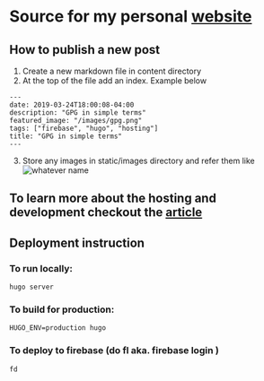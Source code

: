 # Source for my personal [website](<https://viggy28.dev>)

## How to publish a new post
1. Create a new markdown file in content directory
2. At the top of the file add an index. Example below
```
---
date: 2019-03-24T18:00:08-04:00
description: "GPG in simple terms"
featured_image: "/images/gpg.png"
tags: ["firebase", "hugo", "hosting"]
title: "GPG in simple terms"
---
```
3. Store any images in static/images directory and refer them like ![whatever name](/images/filename.png)


## To learn more about the hosting and development checkout the [article](<https://viggy28.dev/post/hosting-a-simple-website/>)

## Deployment instruction

### To run locally:
```
hugo server
```

### To build for production:

```
HUGO_ENV=production hugo
```

### To deploy to firebase (do fl aka. firebase login )
```
fd
```